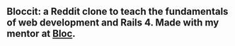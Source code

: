 ## Bloccit: a Reddit clone to teach the fundamentals of web development and Rails 4. Made with my mentor at [Bloc](http://bloc.io).
